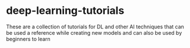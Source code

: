 # deep-learning-tutorials
These are a collection of tutorials for DL and other AI techniques that can be used a reference while creating new models and can also be used by beginners to learn
